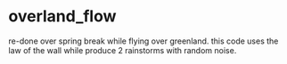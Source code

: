 # overland_flow
re-done over spring break while flying over greenland.
this code uses the law of the wall while produce 2 rainstorms with random noise.
